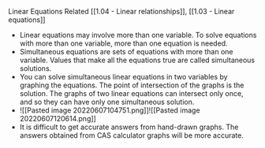 Linear Equations
Related [[1.04 - Linear relationships]], [[1.03 - Linear equations]]

- Linear equations may involve more than one variable. To solve equations with more than one variable, more than one equation is needed.
- Simultaneous equations are sets of equations with more than one variable. Values that make all the equations true are called simultaneous solutions.
- You can solve simultaneous linear equations in two variables by graphing the equations. The point of intersection of the graphs is the solution. The graphs of two linear equations can intersect only once, and so they can have only one simultaneous solution. 
- ![[Pasted image 20220607104751.png]]![[Pasted image 20220607120614.png]]
- It is difficult to get accurate answers from hand-drawn graphs. The answers obtained from CAS calculator graphs will be more accurate.